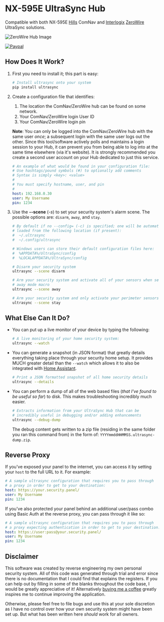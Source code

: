 # NX-595E UltraSync Hub

Compatible with both NX-595E [Hills](https://www.hills.com.au/) ComNav and [Interlogix](https://www.interlogix.com/) [ZeroWire](https://www.interlogix.com/intrusion/product/ultrasync-selfcontained-hub) UltraSync solutions.

![ZeroWire Hub Image](https://raw.githubusercontent.com/caronc/ultrasync/master/static/zerowire_hub.jpeg)

[![Paypal](https://img.shields.io/badge/paypal-donate-green.svg)](https://www.paypal.com/cgi-bin/webscr?cmd=_s-xclick&hosted_button_id=MHANV39UZNQ5E)

## How Does It Work?

1. First you need to install it; this part is easy:

   ```bash
   # Install ultrasync onto your system
   pip install ultrasync
   ```

2. Create a configuration file that identifies:
   1. The location the ComNav/ZeroWire hub can be found on some network.
   1. Your ComNav/ZeroWire login User ID
   1. Your ComNav/ZeroWire login pin

   **Note**: You can only be logged into the ComNav/ZeroWire hub with the same user *once*; a subsequent login with the same user logs out the other. Since this tool/software actively polls and maintains a login session to your Hub, it can prevent you from being able to log into at the same time elsewhere (via it's website).  It is strongly recommended you create a second user account on your Hub dedicated to just this service.

   ```yaml
   # An example of what would be found in your configuration file:
   # Use hashtags/pound symbols (#) to optionally add comments
   # Syntax is simply <key>: <value>
   #
   # You must specify hostname, user, and pin
   #
   host: 192.168.0.30
   user: My Username
   pin: 1234
   ```

3. Use the **--scene** (*-s*) to set your security system's alarm scene.  The possible options are: `disarm`, `away`, and `stay`.

   ```bash
   # By default if no --config= (-c) is specified; one will be automatically
   # loaded from the following location (if present):
   #  ~/.ultrasync
   #  ~/.config/ultrasync

   # Windows users can store their default configuration files here:
   #  %APPDATA%/UltraSync/config
   #  %LOCALAPPDATA%/UltraSync/config

   # Disarm your security system
   ultrasync --scene disarm

   # Arm your security system and activate all of your sensors when setting the
   # away mode macro
   ultrasync --scene away

   # Arm your security system and only activate your perimeter sensors:
   ultrasync --scene stay
   ```

## What Else Can It Do?

- You can put up a live monitor of your device by typing the following:

  ```bash
  # A live monitoring of your home security system:
  ultrasync --watch
  ```

- You can generate a snapshot (in JSON format) that greatly details everything taking place through your security home setup. It provides MUCH greater detail than the `--watch` which allows it to also be integrated with [Home Assistant](https://www.home-assistant.io/integrations/ultrasync/).

  ```bash
  # Print a JSON formatted snapshot of all home security details
  ultrasync --details
  ```

- You can perform a dump of all of the web based files (*that I've found to be useful so far*) to disk.  This makes troubleshooting incredibly much easier.

  ```bash
  # Extracts information from your UltraSync Hub that can be
  # incredibly useful in debugging and/or adding enhancements
  ultrasync --debug-dump
  ```

  The debug content gets written to a zip file (residing in the same folder you ran this command from) in the form of: `YYYYmmddHHMMSS.ultrasync-dump.zip`.

## Reverse Proxy

If you've exposed your panel to the internet, you can access it by setting your `host` to the full URL to it.  For example:

```yaml
# A sample ultrasync configuration that requires you to pass through
# a proxy in order to get to your destination:
host: https://your.security.panel/
user: My Username
pin: 1234
```

If you've also protected your panel behind an additional user/pass combo using Basic Auth at the reverse proxy, you can pass through it like so:

```yaml
# A sample ultrasync configuration that requires you to pass through
# a proxy expecting authentication in order to get to your destination:
host: https://user:pass@your.security.panel/
user: My Username
pin: 1234
```

## Disclaimer

This software was created by reverse engineering my own personal security system. All of this code was generated through trial and error since there is no documentation that I could find that explains the registers. If you can help out by filling in some of the blanks throughout the code base, I would be greatly appreciative of it! Alternatively [buying me a coffee](https://www.paypal.com/cgi-bin/webscr?cmd=_s-xclick&hosted_button_id=MHANV39UZNQ5E) greatly inspires me to continue improving the application.

Otherwise, please feel free to file bugs and use this at your sole discretion as I have no control over how your own security system might have been set up. But what has been written here *should* work for all owners.

